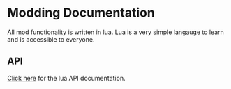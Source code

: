 # Modding Documentation

All mod functionality is written in lua. Lua is a very simple langauge to learn and is
accessible to everyone.

## API

[Click here](api.md) for the lua API documentation.

